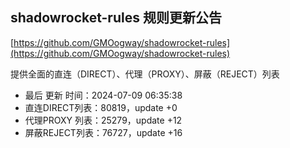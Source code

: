 ## shadowrocket-rules 规则更新公告

[https://github.com/GMOogway/shadowrocket-rules](https://github.com/GMOogway/shadowrocket-rules)

提供全面的直连（DIRECT）、代理（PROXY）、屏蔽（REJECT）列表
- 最后 更新 时间：2024-07-09 06:35:38
- 直连DIRECT列表：80819，update +0
- 代理PROXY 列表：25279，update +12
- 屏蔽REJECT列表：76727，update +16